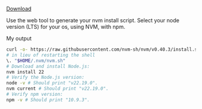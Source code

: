 [Download](https://nodejs.org/en/download)

Use the web tool to generate your nvm install script. Select your node version (LTS) for your os, using NVM, with npm.

My output
```bash
curl -o- https://raw.githubusercontent.com/nvm-sh/nvm/v0.40.3/install.sh | bash
# in lieu of restarting the shell
\. "$HOME/.nvm/nvm.sh"
# Download and install Node.js:
nvm install 22
# Verify the Node.js version:
node -v # Should print "v22.19.0".
nvm current # Should print "v22.19.0".
# Verify npm version:
npm -v # Should print "10.9.3".
```